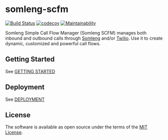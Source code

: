 # somleng-scfm

[![Build Status](https://travis-ci.org/somleng/somleng-scfm.svg?branch=master)](https://travis-ci.org/somleng/somleng-scfm)
[![codecov](https://codecov.io/gh/somleng/somleng-scfm/branch/master/graph/badge.svg)](https://codecov.io/gh/somleng/somleng-scfm)
[![Maintainability](https://api.codeclimate.com/v1/badges/6e5acaf5abd4edf17999/maintainability)](https://codeclimate.com/github/somleng/somleng-scfm/maintainability)

Somleng Simple Call Flow Manager (Somleng SCFM) manages both inbound and outbound calls through [Somleng](https://github.com/somleng/twilreapi) and/or [Twilio](https://www.twilio.com/). Use it to create dynamic, customized and powerful call flows.

## Getting Started

See [GETTING STARTED](https://github.com/somleng/somleng-scfm/blob/master/docs/GETTING_STARTED.md)

## Deployment

See [DEPLOYMENT](https://github.com/somleng/somleng-scfm/blob/master/docs/DEPLOYMENT.md)

## License

The software is available as open source under the terms of the [MIT License](http://opensource.org/licenses/MIT).

